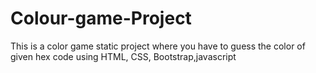# Colour-game-Project
This is a color game  static project where you have to guess the color of given hex code using HTML, CSS, Bootstrap,javascript
